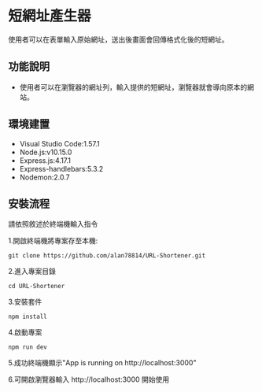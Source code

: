 # 短網址產生器
使用者可以在表單輸入原始網址，送出後畫面會回傳格式化後的短網址。

## 功能說明
- 使用者可以在瀏覽器的網址列，輸入提供的短網址，瀏覽器就會導向原本的網站。

## 環境建置
- Visual Studio Code:1.57.1
- Node.js:v10.15.0
- Express.js:4.17.1
- Express-handlebars:5.3.2
- Nodemon:2.0.7

## 安裝流程
請依照敘述於終端機輸入指令

1.開啟終端機將專案存至本機:
```
git clone https://github.com/alan78814/URL-Shortener.git
```
2.進入專案目錄
```
cd URL-Shortener
```
3.安裝套件
```
npm install
```
4.啟動專案
```
npm run dev
```
5.成功終端機顯示"App is running on http://localhost:3000"

6.可開啟瀏覽器輸入 http://localhost:3000 開始使用
